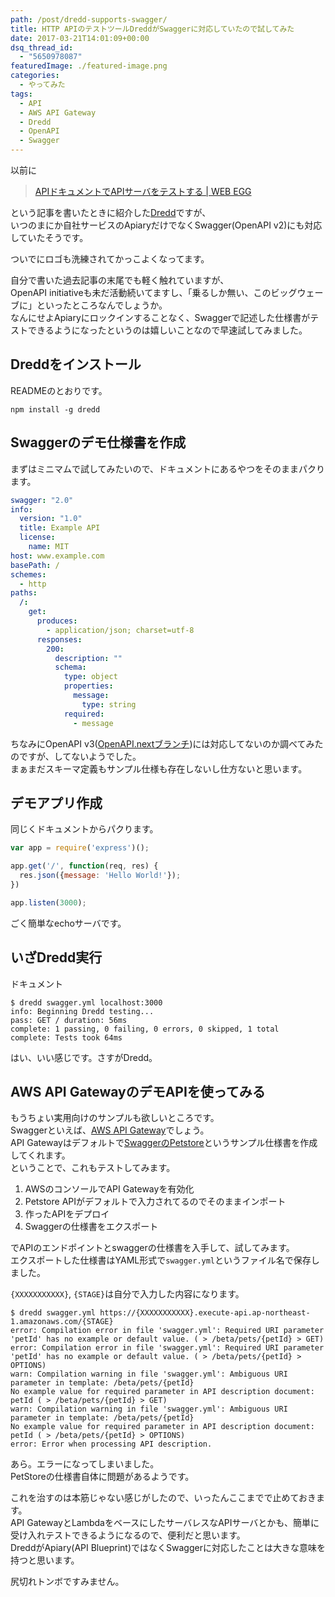 ```yaml
---
path: /post/dredd-supports-swagger/
title: HTTP APIのテストツールDreddがSwaggerに対応していたので試してみた
date: 2017-03-21T14:01:09+00:00
dsq_thread_id:
  - "5650978087"
featuredImage: ./featured-image.png
categories:
  - やってみた
tags:
  - API
  - AWS API Gateway
  - Dredd
  - OpenAPI
  - Swagger
---
```

以前に

> [APIドキュメントでAPIサーバをテストする \| WEB EGG](/post/how-to-test-api-server-with-api-spec/)

という記事を書いたときに紹介した[Dredd](https://github.com/apiaryio/dredd)ですが、  
いつのまにか自社サービスのApiaryだけでなくSwagger(OpenAPI v2)にも対応していたそうです。

ついでにロゴも洗練されてかっこよくなってます。

自分で書いた過去記事の末尾でも軽く触れていますが、  
OpenAPI initiativeも未だ活動続いてますし、「乗るしか無い、このビッグウェーブに」といったところなんでしょうか。  
なんにせよApiaryにロックインすることなく、Swaggerで記述した仕様書がテストできるようになったというのは嬉しいことなので早速試してみました。

<!--more-->

Dreddをインストール
----------------------------------------

READMEのとおりです。

```
npm install -g dredd
```

Swaggerのデモ仕様書を作成
----------------------------------------

まずはミニマムで試してみたいので、ドキュメントにあるやつをそのままパクります。

```yaml
swagger: "2.0"
info:
  version: "1.0"
  title: Example API
  license:
    name: MIT
host: www.example.com
basePath: /
schemes:
  - http
paths:
  /:
    get:
      produces:
        - application/json; charset=utf-8
      responses:
        200:
          description: ""
          schema:
            type: object
            properties:
              message:
                type: string
            required:
              - message
```

ちなみにOpenAPI v3([OpenAPI.nextブランチ](https://github.com/OAI/OpenAPI-Specification/tree/OpenAPI.next))には対応してないのか調べてみたのですが、してないようでした。  
まぁまだスキーマ定義もサンプル仕様も存在しないし仕方ないと思います。

デモアプリ作成
----------------------------------------

同じくドキュメントからパクります。

```javascript
var app = require('express')();

app.get('/', function(req, res) {
  res.json({message: 'Hello World!'});
})

app.listen(3000);
```

ごく簡単なechoサーバです。

いざDredd実行
----------------------------------------

ドキュメント

```
$ dredd swagger.yml localhost:3000
info: Beginning Dredd testing...
pass: GET / duration: 56ms
complete: 1 passing, 0 failing, 0 errors, 0 skipped, 1 total
complete: Tests took 64ms
```

はい、いい感じです。さすがDredd。

## AWS API GatewayのデモAPIを使ってみる

もうちょい実用向けのサンプルも欲しいところです。  
Swaggerといえば、[AWS API Gateway](https://aws.amazon.com/jp/api-gateway/)でしょう。  
API Gatewayはデフォルトで[SwaggerのPetstore](http://petstore.swagger.io/)というサンプル仕様書を作成してくれます。  
ということで、これもテストしてみます。

  1. AWSのコンソールでAPI Gatewayを有効化
  2. Petstore APIがデフォルトで入力されてるのでそのままインポート
  3. 作ったAPIをデプロイ
  4. Swaggerの仕様書をエクスポート

でAPIのエンドポイントとswaggerの仕様書を入手して、試してみます。  
エクスポートした仕様書はYAML形式で`swagger.yml`というファイル名で保存しました。

`{XXXXXXXXXXX}`, `{STAGE}`は自分で入力した内容になります。

```
$ dredd swagger.yml https://{XXXXXXXXXXX}.execute-api.ap-northeast-1.amazonaws.com/{STAGE}
error: Compilation error in file 'swagger.yml': Required URI parameter 'petId' has no example or default value. ( > /beta/pets/{petId} > GET)
error: Compilation error in file 'swagger.yml': Required URI parameter 'petId' has no example or default value. ( > /beta/pets/{petId} > OPTIONS)
warn: Compilation warning in file 'swagger.yml': Ambiguous URI parameter in template: /beta/pets/{petId}
No example value for required parameter in API description document: petId ( > /beta/pets/{petId} > GET)
warn: Compilation warning in file 'swagger.yml': Ambiguous URI parameter in template: /beta/pets/{petId}
No example value for required parameter in API description document: petId ( > /beta/pets/{petId} > OPTIONS)
error: Error when processing API description.
```

あら。エラーになってしまいました。  
PetStoreの仕様書自体に問題があるようです。

これを治すのは本筋じゃない感じがしたので、いったんここまでで止めておきます。  
API GatewayとLambdaをベースにしたサーバレスなAPIサーバとかも、簡単に受け入れテストできるようになるので、便利だと思います。  
DreddがApiary(API Blueprint)ではなくSwaggerに対応したことは大きな意味を持つと思います。

尻切れトンボですみません。
